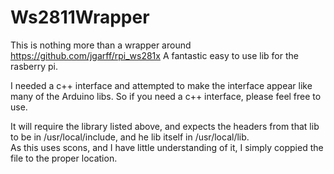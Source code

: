 # Ws2811Wrapper
This is nothing more than a wrapper around https://github.com/jgarff/rpi_ws281x  A fantastic easy to use lib for the rasberry pi.

I needed a c++ interface and attempted to make the interface appear like many of the Arduino libs.  So if you need a c++ interface, please feel free to use.

It will require the library listed above, and expects the headers from that lib to be in /usr/local/include, and he lib itself in /usr/local/lib.  
As this uses scons, and I have little understanding of it, I simply coppied the file to the proper location.

